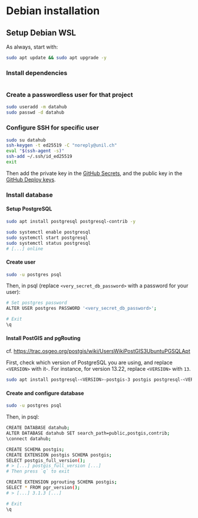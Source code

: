 # Debian installation

## Setup Debian WSL

As always, start with:

```bash
sudo apt update && sudo apt upgrade -y
```

### Install dependencies

```bash

```

### Create a passwordless user for that project

```bash
sudo useradd -m datahub
sudo passwd -d datahub
```

### Configure SSH for specific user

```bash
sudo su datahub
ssh-keygen -t ed25519 -C "noreply@unil.ch"
eval "$(ssh-agent -s)"
ssh-add ~/.ssh/id_ed25519
exit
```

Then add the private key in the [GitHub Secrets](https://github.unil.ch/ci-dcsr/Corv/settings/secrets/actions), and the public key in the [GitHub Deploy keys](https://github.unil.ch/ci-dcsr/Corv/settings/keys).

### Install database

#### Setup PostgreSQL

```bash
sudo apt install postgresql postgresql-contrib -y

sudo systemctl enable postgresql
sudo systemctl start postgresql
sudo systemctl status postgresql
# [...] online
```

#### Create user

```bash
sudo -u postgres psql
```

Then, in psql (replace `<very_secret_db_password>` with a password for your user):

```bash
# Set postgres password
ALTER USER postgres PASSWORD '<very_secret_db_password>';

# Exit
\q
```

#### Install PostGIS and pgRouting

cf. https://trac.osgeo.org/postgis/wiki/UsersWikiPostGIS3UbuntuPGSQLApt

First, check which version of PostgreSQL you are using, and replace `<VERSION>` with it-. For instance, for version 13.22, replace `<VERSION>` with `13`.

```bash
sudo apt install postgresql-<VERSION>-postgis-3 postgis postgresql-<VERSION>-pgrouting osm2pgrouting -y
```

#### Create and configure database

```bash
sudo -u postgres psql
```

Then, in psql:

```bash
CREATE DATABASE datahub;
ALTER DATABASE datahub SET search_path=public,postgis,contrib;
\connect datahub;

CREATE SCHEMA postgis;
CREATE EXTENSION postgis SCHEMA postgis;
SELECT postgis_full_version();
# > [...] postgis_full_version [...]
# Then press `q` to exit

CREATE EXTENSION pgrouting SCHEMA postgis;
SELECT * FROM pgr_version();
# > [...] 3.1.3 [...]

# Exit
\q
```

